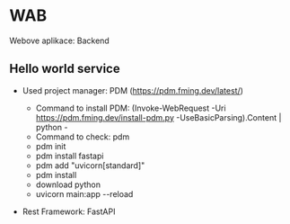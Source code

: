 # WAB
Webove aplikace: Backend
## Hello world service
 - Used project manager: PDM (https://pdm.fming.dev/latest/)
    - Command to install PDM: (Invoke-WebRequest -Uri https://pdm.fming.dev/install-pdm.py -UseBasicParsing).Content | python -
    - Command to check: pdm
    - pdm init
    - pdm install fastapi
    - pdm add "uvicorn[standard]"
    - pdm install
    - download python
    - uvicorn main:app --reload

 - Rest Framework: FastAPI